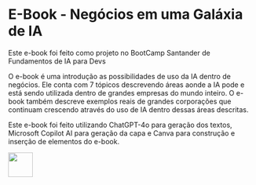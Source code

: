 # E-Book - Negócios em uma Galáxia de IA

Este e-book foi feito como projeto no BootCamp Santander de Fundamentos de IA para Devs

O e-book é uma introdução as possibilidades de uso da IA dentro de negócios. Ele conta com 7 tópicos descrevendo áreas aonde a IA pode e está sendo utilizada dentro de grandes empresas do mundo inteiro. O e-book também descreve exemplos reais de grandes corporações que continuam crescendo através do uso de IA dentro dessas áreas descritas.

Este e-book foi feito utilizando ChatGPT-4o para geração dos textos, Microsoft Copilot AI para geração da capa e Canva para construção e inserção de elementos do e-book.

<img src="https://upload.wikimedia.org/wikipedia/commons/0/04/ChatGPT_logo.svg" width="50" height="50">
